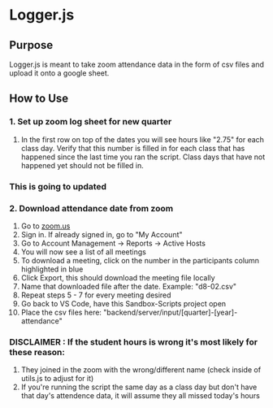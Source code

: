 # Logger.js

## Purpose

Logger.js is meant to take zoom attendance data in the form of csv files and upload it onto a google sheet.

## How to Use

### 1. Set up zoom log sheet for new quarter
1. In the first row on top of the dates you will see hours like "2.75" for each class day. Verify that this number is filled in for each class that has happened since the last time you ran the script. Class days that have not happened yet should not be filled in.
### This is going to updated 


### 2. Download attendance date from zoom
1.  Go to [zoom.us](https://zoom.us/)
2.  Sign in. If already signed in, go to "My Account"
3.  Go to Account Management -> Reports -> Active Hosts
4.  You will now see a list of all meetings
5.  To download a meeting, click on the number in the participants column highlighted in blue
6.  Click Export, this should download the meeting file locally
7.  Name that downloaded file after the date. Example: "d8-02.csv"
8.  Repeat steps 5 - 7 for every meeting desired
9.  Go back to VS Code, have this Sandbox-Scripts project open
10. Place the csv files here:
    "backend/server/input/[quarter]-[year]-attendance"

### DISCLAIMER : If the student hours is wrong it's most likely for these reason:
1. They joined in the zoom with the wrong/different name (check inside of utils.js to adjust for it)
2. If you're running the script the same day as a class day but don't have that day's attendence data, it will assume they all missed today's hours